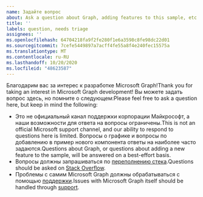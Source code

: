 ```yaml
---
name: Задайте вопрос
about: Ask a question about Graph, adding features to this sample, etc.
title: ''
labels: question, needs triage
assignees: ''
ms.openlocfilehash: 64704218fa9f2fe280f1e6a3598c8fe98dc22d01
ms.sourcegitcommit: 7cefe5449897a7acff4fe55a8f4e240fec15575a
ms.translationtype: MT
ms.contentlocale: ru-RU
ms.lasthandoff: 10/20/2020
ms.locfileid: "48623587"
---
```

<span data-ttu-id="168ef-102">Благодарим вас за интерес к разработке Microsoft Graph!</span><span class="sxs-lookup"><span data-stu-id="168ef-102">Thank you for taking an interest in Microsoft Graph development!</span></span> <span data-ttu-id="168ef-103">Вы можете задать вопрос здесь, но помните о следующем:</span><span class="sxs-lookup"><span data-stu-id="168ef-103">Please feel free to ask a question here, but keep in mind the following:</span></span>

- <span data-ttu-id="168ef-104">Это не официальный канал поддержки корпорации Майкрософт, а наши возможности для ответа на вопросы ограничены.</span><span class="sxs-lookup"><span data-stu-id="168ef-104">This is not an official Microsoft support channel, and our ability to respond to questions here is limited.</span></span> <span data-ttu-id="168ef-105">Вопросы о графике и вопросы по добавлению в пример нового компонента ответы на наиболее часто задаются.</span><span class="sxs-lookup"><span data-stu-id="168ef-105">Questions about Graph, or questions about adding a new feature to the sample, will be answered on a best-effort basis.</span></span>
- <span data-ttu-id="168ef-106">Вопросы должны запрашиваться по [переполнению стека](https://stackoverflow.com/questions/tagged/microsoft-graph).</span><span class="sxs-lookup"><span data-stu-id="168ef-106">Questions should be asked on [Stack Overflow](https://stackoverflow.com/questions/tagged/microsoft-graph).</span></span>
- <span data-ttu-id="168ef-107">Проблемы с самим Microsoft Graph должны обрабатываться с помощью [поддержки](https://developer.microsoft.com/graph/support).</span><span class="sxs-lookup"><span data-stu-id="168ef-107">Issues with Microsoft Graph itself should be handled through [support](https://developer.microsoft.com/graph/support).</span></span>
